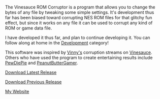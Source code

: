 The Vinesauce ROM Corruptor is a program that allows you to change the bytes of any file by tweaking some simple settings.
It's development thus far has been biased toward corrupting NES ROM files for that glitchy fun effect, but since it works on any file it can be used to corrupt any kind of ROM or game data file.

I have developed it thus far, and plan to continue developing it.
You can follow along at home in the [Development](http://corruptedbytes.com/category/development/) category!

This software was inspired by [Vinny's](http://www.twitch.tv/vinesauce) corruption streams on [Vinesauce](http://vinesauce.com/).
Others who have used the program to create entertaining results include [PewDiePie](http://www.youtube.com/watch?v=n648c_beeRI) and [PeanutButterGamer](http://www.youtube.com/watch?v=0VANlhef0EY).

[Download Latest Release](http://github.com/Rikerz/VRC/raw/master/bin/Vinesauce%20ROM%20Corruptor%20v1.2.2.zip)

[Download Previous Release](http://github.com/Rikerz/VRC/raw/master/bin/Vinesauce%20ROM%20Corruptor%20v1.2.1.zip)

[My Website](http://corruptedbytes.com)
